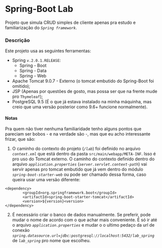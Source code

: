 # Spring-Boot Lab 

Projeto que simula CRUD simples de cliente apenas pra estudo e familiarização do *`Spring framework`*.

### Descrição

Este projeto usa as seguintes ferramentas:
* Spring `v.2.0.1.RELEASE`:
	* Spring - Boot
	* Spring - Data
	* Spring - Web
* Apache Tomcat 9.0.7 - Externo (o tomcat embutido do Spring-Boot foi omitido);
* JSP (Apenas por questões de gosto, mas possa ser que na frente mude pro `Thymeleaf`);
* PostgreSQL 9.5 (É o que já estava instalado na minha máquinha, mas creio que uma versão posterior como 9.6+ funcione normalmente).

#### Notas

Pra quem não tiver nenhuma familiaridade tenho alguns pontos que pareciam ser bobos - e na verdade são -, mas que eu acho interessante frizar, que são:

1. O caminho do contexto do projeto (*`/lab`*) foi definido no arquivo *`context.xml`* que está dentro da pasta `src/main/webapp/META-INF`. Isso é pro uso do Tomcat externo. O caminho do contexto definido dentro do arquivo *`application.properties`* (*`server.servlet.context-path`*) vai servir apenas pro tomcat embutido que já vem dentro do módulo *`spring-boot-starter-web`* ou pode ser chamado dessa forma, caso queira usar uma versão diferente:

```
<dependency>
        <groupId>org.springframework.boot</groupId>
        <artifactId>spring-boot-starter-tomcat</artifactId>
        <version>${version}<version>
</dependency>
```

2. É necessário criar o banco de dados manualmente. Se preferir, pode mudar o nome de acordo com o que achar mais conveniente. É só ir até o arquivo *`application.properties`* e mudar o o ultimo pedaço da url de conexão
*`spring.datasource.url=jdbc:postgresql://localhost:5432/lab_spring`* de *`lab_spring`* pro nome que escolheu.

